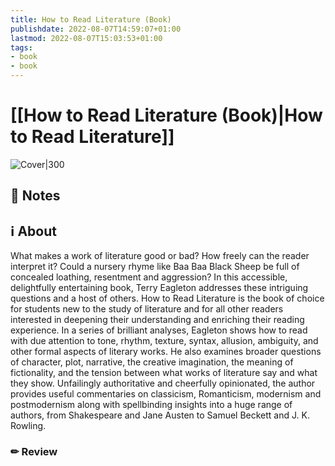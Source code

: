```yaml
---
title: How to Read Literature (Book)
publishdate: 2022-08-07T14:59:07+01:00
lastmod: 2022-08-07T15:03:53+01:00
tags: 
- book
- book
---
```






# [[How to Read Literature (Book)|How to Read Literature]]



![Cover|300](http://books.google.com/books/content?id=XZKlNyV4fyUC&printsec=frontcover&img=1&zoom=1&edge=curl&source=gbs_api)



## 📝 Notes







## ℹ️ About



What makes a work of literature good or bad? How freely can the reader interpret it? Could a nursery rhyme like Baa Baa Black Sheep be full of concealed loathing, resentment and aggression? In this accessible, delightfully entertaining book, Terry Eagleton addresses these intriguing questions and a host of others. How to Read Literature is the book of choice for students new to the study of literature and for all other readers interested in deepening their understanding and enriching their reading experience. In a series of brilliant analyses, Eagleton shows how to read with due attention to tone, rhythm, texture, syntax, allusion, ambiguity, and other formal aspects of literary works. He also examines broader questions of character, plot, narrative, the creative imagination, the meaning of fictionality, and the tension between what works of literature say and what they show. Unfailingly authoritative and cheerfully opinionated, the author provides useful commentaries on classicism, Romanticism, modernism and postmodernism along with spellbinding insights into a huge range of authors, from Shakespeare and Jane Austen to Samuel Beckett and J. K. Rowling.



### ✏ Review







